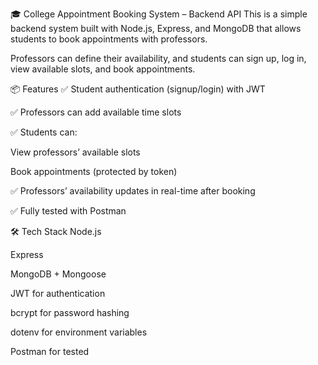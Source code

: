 🎓 College Appointment Booking System – Backend API
This is a simple backend system built with Node.js, Express, and MongoDB that allows students to book appointments with professors.

Professors can define their availability, and students can sign up, log in, view available slots, and book appointments.

📦 Features
✅ Student authentication (signup/login) with JWT

✅ Professors can add available time slots

✅ Students can:

View professors’ available slots

Book appointments (protected by token)

✅ Professors’ availability updates in real-time after booking

✅ Fully tested with Postman

🛠 Tech Stack
Node.js

Express

MongoDB + Mongoose

JWT for authentication

bcrypt for password hashing

dotenv for environment variables

Postman for tested

